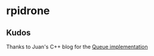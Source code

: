# rpidrone
 
## Kudos 
Thanks to Juan's C++ blog for the [Queue implementation](https://juanchopanzacpp-wordpress-com.cdn.ampproject.org/v/s/juanchopanzacpp.wordpress.com/2013/02/26/concurrent-queue-c11/amp/?usqp=mq331AQFKAGwASA%3D&amp_js_v=0.1#aoh=15872976673893&amp_ct=1587301222324&referrer=https%3A%2F%2Fwww.google.com&amp_tf=From%20%251%24s&ampshare=https%3A%2F%2Fjuanchopanzacpp.wordpress.com%2F2013%2F02%2F26%2Fconcurrent-queue-c11%2F)
